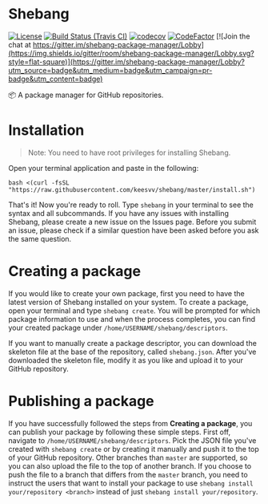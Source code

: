 # Shebang

[![License](https://img.shields.io/badge/License-Apache%202.0-blue.svg?style=flat-square)](https://opensource.org/licenses/Apache-2.0)
[![Build Status (Travis CI)](https://img.shields.io/travis/keesvv/shebang.svg?style=flat-square)](https://travis-ci.org/keesvv/shebang)
[![codecov](https://img.shields.io/codecov/c/github/keesvv/shebang.svg?style=flat-square)](https://codecov.io/gh/keesvv/shebang)
[![CodeFactor](https://www.codefactor.io/repository/github/keesvv/shebang/badge/master)](https://www.codefactor.io/repository/github/keesvv/shebang/overview/master)
[![Join the chat at https://gitter.im/shebang-package-manager/Lobby](https://img.shields.io/gitter/room/shebang-package-manager/Lobby.svg?style=flat-square)](https://gitter.im/shebang-package-manager/Lobby?utm_source=badge&utm_medium=badge&utm_campaign=pr-badge&utm_content=badge)

📦 A package manager for GitHub repositories.

# Installation
> Note: You need to have root privileges for installing Shebang.

Open your terminal application and paste in the following:

`bash <(curl -fsSL "https://raw.githubusercontent.com/keesvv/shebang/master/install.sh")`

That's it! Now you're ready to roll. Type `shebang` in your terminal to see the syntax and all subcommands.
If you have any issues with installing Shebang, please create a new issue on the Issues page. Before you submit an issue, please check if a similar question have been asked before you ask the same question.

# Creating a package

If you would like to create your own package, first you need to have the latest version of Shebang installed on your system. To create a package, open your terminal and type `shebang create`. You will be prompted for which package information to use and when the process completes, you can find your created package under `/home/USERNAME/shebang/descriptors`.

If you want to manually create a package descriptor, you can download the skeleton file at the base of the repository, called `shebang.json`. After you've downloaded the skeleton file, modify it as you like and upload it to your GitHub repository.

# Publishing a package
If you have successfully followed the steps from **Creating a package**, you can publish your package by following these simple steps. First off, navigate to `/home/USERNAME/shebang/descriptors`. Pick the JSON file you've created with `shebang create` or by creating it manually and push it to the top of your GitHub repository. Other branches than `master` are supported, so you can also upload the file to the top of another branch. If you choose to push the file to a branch that differs from the `master` branch, you need to instruct the users that want to install your package to use `shebang install your/repository <branch>` instead of just `shebang install your/repository`.
